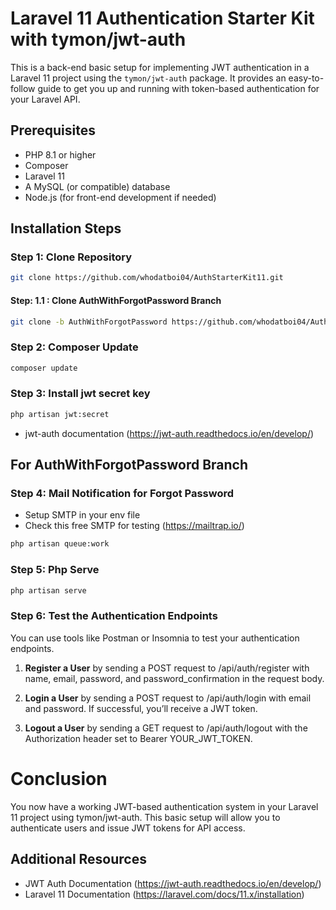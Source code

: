 # Laravel 11 Authentication Starter Kit with tymon/jwt-auth

This is a back-end basic setup for implementing JWT authentication in a Laravel 11 project using the `tymon/jwt-auth` package. It provides an easy-to-follow guide to get you up and running with token-based authentication for your Laravel API.

## Prerequisites
- PHP 8.1 or higher
- Composer
- Laravel 11
- A MySQL (or compatible) database
- Node.js (for front-end development if needed)

## Installation Steps

### Step 1: Clone Repository 
```bash
git clone https://github.com/whodatboi04/AuthStarterKit11.git
```
#### Step: 1.1 : Clone AuthWithForgotPassword Branch
```bash
git clone -b AuthWithForgotPassword https://github.com/whodatboi04/AuthStarterKit11.git
```
 
### Step 2: Composer Update
```bash
composer update
```

### Step 3: Install jwt secret key
```bash
php artisan jwt:secret
```
- jwt-auth documentation (https://jwt-auth.readthedocs.io/en/develop/)

## For AuthWithForgotPassword Branch
### Step 4: Mail Notification for Forgot Password
 - Setup SMTP in your env file 
 - Check this free SMTP for testing (https://mailtrap.io/)
```bash
php artisan queue:work
```

### Step 5: Php Serve
```bash
php artisan serve
```

### Step 6: Test the Authentication Endpoints
You can use tools like Postman or Insomnia to test your authentication endpoints.

1. **Register a User** by sending a POST request to /api/auth/register with name, email, password, and password_confirmation in the request body.

2. **Login a User** by sending a POST request to /api/auth/login with email and password. If successful, you’ll receive a JWT token.

3. **Logout a User** by sending a GET request to /api/auth/logout with the Authorization header set to Bearer YOUR_JWT_TOKEN.

# Conclusion
You now have a working JWT-based authentication system in your Laravel 11 project using tymon/jwt-auth. This basic setup will allow you to authenticate users and issue JWT tokens for API access.

## Additional Resources 
 - JWT Auth Documentation (https://jwt-auth.readthedocs.io/en/develop/)
 - Laravel 11 Documentation (https://laravel.com/docs/11.x/installation)
